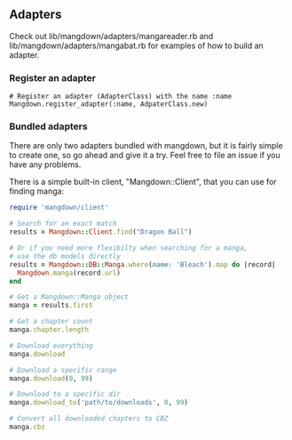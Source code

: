 ## Adapters
Check out lib/mangdown/adapters/mangareader.rb and lib/mangdown/adapters/mangabat.rb for examples of how to build an adapter.

### Register an adapter

```
# Register an adapter (AdapterClass) with the name :name
Mangdown.register_adapter(:name, AdpaterClass.new)
```

### Bundled adapters
There are only two adapters bundled with mangdown, but it is fairly simple to create one, so go ahead and give it a try. Feel free to file an issue if you have any problems.

There is a simple built-in client, "Mangdown::Client", that you can use for finding manga:

```ruby
require 'mangdown/client'

# Search for an exact match
results = Mangdown::Client.find("Dragon Ball")

# Or if you need more flexibilty when searching for a manga,
# use the db models directly
results = Mangdown::DB::Manga.where(name: 'Bleach').map do |record|
  Mangdown.manga(record.url)
end

# Get a Mangdown::Manga object
manga = results.first

# Get a chapter count
manga.chapter.length

# Download everything
manga.download

# Download a specific range
manga.download(0, 99)

# Download to a specific dir
manga.download_to('path/to/downloads', 0, 99)

# Convert all downloaded chapters to CBZ
manga.cbz

```
